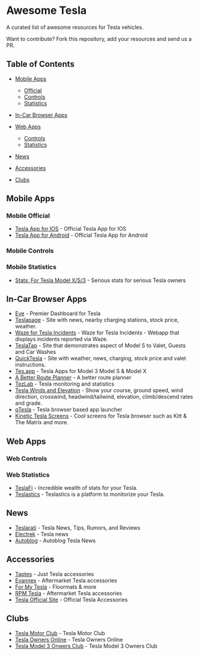 # Awesome Tesla

A curated list of awesome resources for Tesla vehicles.

Want to contribute? Fork this repository, add your resources and send us a PR. 

## Table of Contents

- [Mobile Apps](#mobile-applications)
  - [Official](#mobile-official)
  - [Controls](#mobile-controls)
  - [Statistics](#mobile-statistics)
  
- [In-Car Browser Apps](#in-car-browser-apps)

- [Web Apps](#web-applications)
  - [Controls](#web-controls)
  - [Statistics](#web-statistics)
  
- [News](#news)

- [Accessories](#accessories)

- [Clubs](#clubs)


## Mobile Apps

### Mobile Official
- [Tesla App for IOS](https://itunes.apple.com/us/app/tesla-model-s/id582007913?mt=8) - Official Tesla App for IOS
- [Tesla App for Android](https://play.google.com/store/apps/details?id=com.teslamotors.tesla&hl=en) - Official Tesla App for Android

### Mobile Controls

### Mobile Statistics

 - [Stats: For Tesla Model X/S/3](https://itunes.apple.com/us/app/stats-for-tesla-model-s-x-3/id1191100729?mt=8) - Serious stats for serious Tesla owners

## In-Car Browser Apps
 - [Eve](https://teslaapps.net/en/) - Premier Dashboard for Tesla
 - [Teslapage](http://teslapage.com/) - Site with news, nearby charging stations, stock price, weather. 
 - [Waze for Tesla Incidents](https://teslawaze.azurewebsites.net/) - Waze for Tesla Incidents - Webapp that displays incidents reported via Waze.
 - [TeslaTap](http://teslatap.com/guest/sd-us/valet.php) - Site that demonstrates aspect of Model S to Valet, Guests and Car Washes
 - [QuickTesla](https://qtes.la/) - Site with weather, news, charging, stock price and valet instructions.
 - [Tes.app](https://tes.app) - Tesla Apps for Model 3 Model S & Model X 
 - [A Better Route Planner](https://abetterrouteplanner.com/) - A better route planner
 - [TezLab](https://tezlabapp.com) - Tesla monitoring and statistics
 - [Tesla Winds and Elevation](https://teslawinds.com/) - Show your course, ground speed, wind direction, crosswind, headwind/tailwind, elevation, climb/descend rates and grade.
 - [qTesla](https://qtes.la/) - Tesla browser based app launcher
 - [Kinetic Tesla Screens](http://www.kinetic.com/teslascreens/) - Cool screens for Tesla browser such as Kitt & The Matrix and more.


## Web Apps

### Web Controls


### Web Statistics

 - [TeslaFi](www.teslafi.com) - Incredible wealth of stats for your Tesla.
 - [Teslastics](https://teslastics.com) - Teslastics is a platform to monitorize your Tesla.

## News

 - [Teslarati](https://www.teslarati.com/) - Tesla News, Tips, Rumors, and Reviews
 - [Electrek](https://electrek.co/guides/tesla/) - Tesla news
 - [Autoblog](https://www.autoblog.com/tesla/news/) - Autoblog Tesla News
 
## Accessories

 - [Taptes](https://www.taptes.com/) - Just Tesla accessories
 - [Evannex](https://evannex.com/) - Aftermarket Tesla accessories
 - [For My Tesla](http://formytesla.com/) - Floormats & more
 - [RPM Tesla](https://www.rpmtesla.com/) - Aftermarket Tesla accessories
 - [Tesla Official Site](http://www.shop.teslamotors.com) - Official Tesla Accessories 
 
## Clubs
 - [Tesla Motor Club](https://teslamotorsclub.com/) - Tesla Motor Club
 - [Tesla Owners Online](https://teslaownersonline.com/) - Tesla Owners Online
 - [Tesla Model 3 Onwers Club](https://model3ownersclub.com) - Tesla Model 3 Owners Club
 
